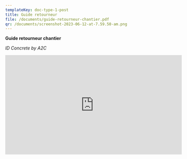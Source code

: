 ```yaml
---
templateKey: doc-type-1-post
title: Guide retourneur
file: /documents/guide-retourneur-chantier.pdf
qr: /documents/screenshot-2023-06-12-at-7.59.50-am.png
---
```

**Guide retourneur chantier**

*I﻿D Concrete by A2C*

<iframe width="560" height="315" src="https://www.youtube.com/embed/03PB2ryXFfg?si=BHFEfq9Skx9XVJgM" title="YouTube video player" frameborder="0" allow="accelerometer; autoplay; clipboard-write; encrypted-media; gyroscope; picture-in-picture; web-share" allowfullscreen></iframe>